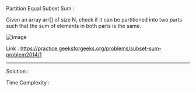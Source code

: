 Partition Equal Subset Sum :

Given an array arr[] of size N, check if it can be partitioned into two parts such that the sum of elements in both parts is the same.

![image](https://user-images.githubusercontent.com/23376002/168114147-026d7522-57e1-465a-bdaa-690109507253.png)


Link : https://practice.geeksforgeeks.org/problems/subset-sum-problem2014/1


--------------------------------------------------------------------------------------------------------------------------------------------------------


Solution :

Time Complexity :



